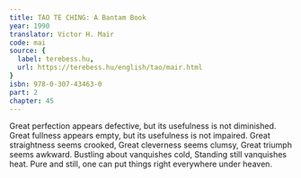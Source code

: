 ```yaml
---
title: TAO TE CHING: A Bantam Book
year: 1990
translator: Victor H. Mair
code: mai
source: {
  label: terebess.hu,
  url: https://terebess.hu/english/tao/mair.html
}
isbn: 978-0-307-43463-0
part: 2
chapter: 45
---
```

Great perfection appears defective,
but its usefulness is not diminished.
Great fullness appears empty,
but its usefulness is not impaired.
Great straightness seems crooked,
Great cleverness seems clumsy,
Great triumph seems awkward.
Bustling about vanquishes cold,
Standing still vanquishes heat.
Pure and still, one can put things right everywhere under heaven.